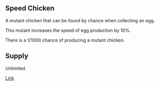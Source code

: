 ## Speed Chicken

A mutant chicken that can be found by chance when collecting an egg.

This mutant increases the speed of egg production by 10%.

There is a 1/1000 chance of producing a mutant chicken.

## Supply

Unlimited

[Link](https://docs.sunflower-land.com/crafting-guide)
